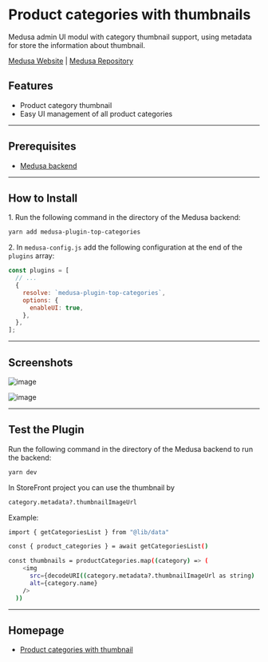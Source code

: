 # Product categories with thumbnails

Medusa admin UI modul with category thumbnail support, using metadata for store the information about thumbnail.

[Medusa Website](https://medusajs.com/) | [Medusa Repository](https://github.com/medusajs/medusa)

## Features

- Product category thumbnail
- Easy UI management of all product categories

---

## Prerequisites

- [Medusa backend](https://docs.medusajs.com/development/backend/install)

---

## How to Install

1\. Run the following command in the directory of the Medusa backend:

```bash
yarn add medusa-plugin-top-categories
```

2\. In `medusa-config.js` add the following configuration at the end of the `plugins` array:

```js
const plugins = [
  // ...
  {
    resolve: `medusa-plugin-top-categories`,
    options: {
      enableUI: true,
    },
  },
];
```

---

## Screenshots

![image](https://github.com/user-attachments/assets/498f655d-a7eb-4862-bfda-45bfd8db8a66)

![image](https://github.com/user-attachments/assets/4a1092b2-a597-4f71-9c86-7f2165f0cf5c)

---

## Test the Plugin

Run the following command in the directory of the Medusa backend to run the backend:

```bash
yarn dev
```

In StoreFront project you can use the thumbnail by

```bash
category.metadata?.thumbnailImageUrl
```

Example:

```bash
import { getCategoriesList } from "@lib/data"

const { product_categories } = await getCategoriesList()

const thumbnails = productCategories.map((category) => (
    <img
      src={decodeURI((category.metadata?.thumbnailImageUrl as string) || "")}
      alt={category.name}
    />
  ))
```

---

## Homepage

- [Product categories with thumbnail](https://github.com/Petr-Hl/medusa-plugin-categories)

